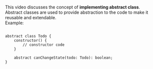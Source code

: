 This video discusses the concept of <strong>implementing abstract class</strong>. <br>
Abstract classes are used to provide abstraction to the code to make it reusable and extendable. <br>
Example: <br>
<pre>
<code>
abstract class Todo {
    constructor() {
        // constructor code
    }

    abstract canChangeState(todo: Todo): boolean;
}
</code>
</pre>
